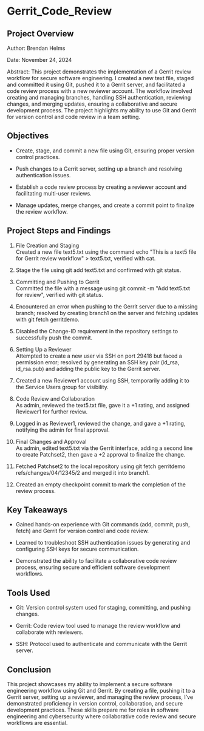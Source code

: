 # Gerrit_Code_Review

## Project Overview
Author: Brendan Helms

Date: November 24, 2024

Abstract: This project demonstrates the implementation of a Gerrit review workflow for secure software engineering. I created a new text file, staged and committed it using Git, pushed it to a Gerrit server, and facilitated a code review process with a new reviewer account. The workflow involved creating and managing branches, handling SSH authentication, reviewing changes, and merging updates, ensuring a collaborative and secure development process. The project highlights my ability to use Git and Gerrit for version control and code review in a team setting.

## Objectives
- Create, stage, and commit a new file using Git, ensuring proper version control practices.  

- Push changes to a Gerrit server, setting up a branch and resolving authentication issues.  

- Establish a code review process by creating a reviewer account and facilitating multi-user reviews.  

- Manage updates, merge changes, and create a commit point to finalize the review workflow.

## Project Steps and Findings
1. File Creation and Staging  
Created a new file text5.txt using the command echo "This is a text5 file for Gerrit review workflow" > text5.txt, verified with cat.  

2. Stage the file using git add text5.txt and confirmed with git status.

3. Committing and Pushing to Gerrit  
Committed the file with a message using git commit -m "Add text5.txt for review", verified with git status.  

4. Encountered an error when pushing to the Gerrit server due to a missing branch; resolved by creating branch1 on the server and fetching updates with git fetch gerritdemo.  

5. Disabled the Change-ID requirement in the repository settings to successfully push the commit.

6. Setting Up a Reviewer  
Attempted to create a new user via SSH on port 29418 but faced a permission error; resolved by generating an SSH key pair (id_rsa, id_rsa.pub) and adding the public key to the Gerrit server.  

7. Created a new Reviewer1 account using SSH, temporarily adding it to the Service Users group for visibility.

8. Code Review and Collaboration  
As admin, reviewed the text5.txt file, gave it a +1 rating, and assigned Reviewer1 for further review.  

9. Logged in as Reviewer1, reviewed the change, and gave a +1 rating, notifying the admin for final approval.

10. Final Changes and Approval  
As admin, edited text5.txt via the Gerrit interface, adding a second line to create Patchset2, then gave a +2 approval to finalize the change.  

11. Fetched Patchset2 to the local repository using git fetch gerritdemo refs/changes/04/12345/2 and merged it into branch1.  

12. Created an empty checkpoint commit to mark the completion of the review process.

## Key Takeaways
- Gained hands-on experience with Git commands (add, commit, push, fetch) and Gerrit for version control and code review.  

- Learned to troubleshoot SSH authentication issues by generating and configuring SSH keys for secure communication.  

- Demonstrated the ability to facilitate a collaborative code review process, ensuring secure and efficient software development workflows.

## Tools Used
- Git: Version control system used for staging, committing, and pushing changes.  

- Gerrit: Code review tool used to manage the review workflow and collaborate with reviewers.  

- SSH: Protocol used to authenticate and communicate with the Gerrit server.

## Conclusion
This project showcases my ability to implement a secure software engineering workflow using Git and Gerrit. By creating a file, pushing it to a Gerrit server, setting up a reviewer, and managing the review process, I’ve demonstrated proficiency in version control, collaboration, and secure development practices. These skills prepare me for roles in software engineering and cybersecurity where collaborative code review and secure workflows are essential.
